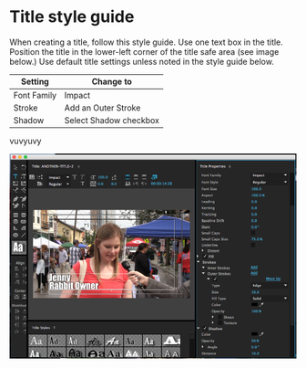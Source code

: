 # Title style guide

When creating a title, follow this style guide. Use one text box in the title. Position the title in the lower-left corner of the title safe area \(see image below.\) Use default title settings unless noted in the style guide below.

| Setting | Change to |
| --- | --- |
| Font Family | Impact |
| Stroke | Add an Outer Stroke |
| Shadow | Select Shadow checkbox |

vuvyuvy

![](/assets/style-guide.png)

